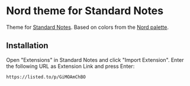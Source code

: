 # Nord theme for Standard Notes

Theme for [Standard Notes](https://standardnotes.org/). Based on colors from the
[Nord palette](https://www.nordtheme.com/).

## Installation

Open "Extensions" in Standard Notes and click "Import Extension". Enter the following URL as Extension Link and press Enter:

```
https://listed.to/p/GiMOAmChBO
```
